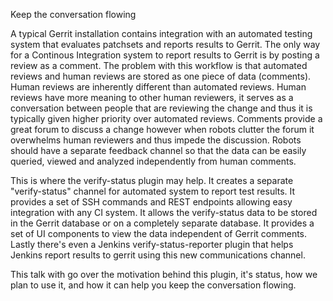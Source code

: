 Keep the conversation flowing

A typical Gerrit installation contains integration with an automated
testing system that evaluates patchsets and reports results to Gerrit.
The only way for a Continous Integration system to report results
to Gerrit is by posting a review as a comment.  The problem with this
workflow is that automated reviews and human reviews are stored as one
piece of data (comments).  Human reviews are inherently different than
automated reviews.  Human reviews have more meaning to other human
reviewers, it serves as a conversation between people that are
reviewing the change and thus it is typically given higher priority
over automated reviews.  Comments provide a great forum to discuss a
change however when robots clutter the forum it overwhelms human
reviewers and thus impede the discussion.  Robots should have
a separate feedback channel so that the data can be easily queried,
viewed and analyzed independently from human comments.

This is where the verify-status plugin may help. It creates a separate
"verify-status" channel for automated system to report test results.
It provides a set of SSH commands and REST endpoints allowing easy
integration with any CI system.  It allows the verify-status data to be
stored in the Gerrit database or on a completely separate database.
It provides a set of UI components to view the data independent of
Gerrit comments.  Lastly there's even a Jenkins verify-status-reporter
plugin that helps Jenkins report results to gerrit using this new
communications channel.

This talk with go over the motivation behind this plugin, it's status,
how we plan to use it, and how it can help you keep the conversation
flowing.

